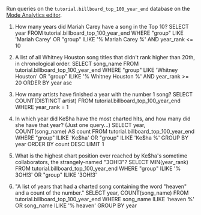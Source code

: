 Run queries on the `tutorial.billboard_top_100_year_end` database on the [Mode Analytics editor](https://modeanalytics.com/editor).

1. How many years did Mariah Carey have a song in the Top 10?
SELECT year
FROM tutorial.billboard_top_100_year_end
WHERE "group" LIKE 'Mariah Carey' OR "group" ILIKE '% Mariah Carey %'
AND year_rank <= 10

2. A list of all Whitney Houston song titles that didn't rank higher than 20th, in chronological order.
SELECT song_name
FROM tutorial.billboard_top_100_year_end
WHERE "group" LIKE 'Whitney Houston' OR "group" ILIKE '% Whitney Houston %'
AND year_rank >= 20
ORDER BY year asc


3. How many artists have finished a year with the number 1 song?
SELECT COUNT(DISTINCT artist)
FROM tutorial.billboard_top_100_year_end
WHERE year_rank = 1

4. In which year did Ke$ha have the most charted hits, and how many did she have that year? (Just one query...)
SELECT year, COUNT(song_name) AS count
FROM tutorial.billboard_top_100_year_end
WHERE "group" ILIKE 'Ke$ha' OR "group" ILIKE 'Ke$ha %'
GROUP BY year
ORDER BY count DESC
LIMIT 1

5. What is the highest chart position ever reached by Ke$ha's sometime collaborators, the strangely-named "3OH!3"?
SELECT MIN(year_rank)
FROM tutorial.billboard_top_100_year_end
WHERE "group" ILIKE '% 3OH!3' OR "group" ILIKE '3OH!3'


6. "A list of years that had a charted song containing the word "heaven" and a count of the number."
SELECT year, COUNT(song_name)
FROM tutorial.billboard_top_100_year_end
WHERE song_name ILIKE 'heaven %'
OR song_name ILIKE '% heaven'
GROUP BY year







